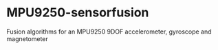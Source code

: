 # MPU9250-sensorfusion
Fusion algorithms for an MPU9250 9DOF accelerometer, gyroscope and magnetometer
